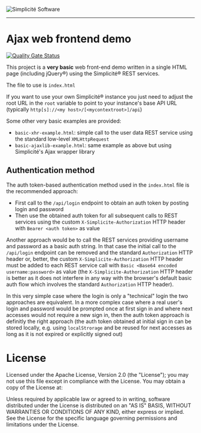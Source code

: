 ![Simplicit&eacute; Software](https://www.simplicite.io/resources/logos/logo250.png)
***

Ajax web frontend demo
======================

[![Quality Gate Status](https://sonarcloud.io/api/project_badges/measure?project=simplicitesoftware_ajax-demo&metric=alert_status)](https://sonarcloud.io/dashboard?id=simplicitesoftware_ajax-demo)

This project is a **very basic** web front-end demo written in a single HTML page (including jQuery&reg;) using the Simplicit&eacute;&reg; REST services.

The file to use is `index.html`

If you want to use your own Simplicit&eacute;&reg; instance you just need to adjust the root URL in the `root` variable to point to your instance's base API URL (typically `http[s]://<my host>/[<mycontextroot>]/api`)

Some other very basic examples are provided:

- `basic-xhr-example.html`: simple call to the user data REST service using the standard low-level `XMLHttpRequest`
- `basic-ajaxlib-example.html`: same example as above but using Simplicit&eacute;'s Ajax wrapper library

Authentication method
---------------------

The auth token-based authentication method used in the `index.html` file is the recommended approach:

- First call to the `/api/login` endpoint to obtain an auth token by posting login and password
- Then use the obtained auth token for all subsequent calls to REST services using the custom `X-Simplicite-Authorization` HTTP header with `Bearer <auth token>` as value

Another approach would be to call the REST services providing username and password as a basic auth string. In that case the initial call to the `/api/login` endpoint can be removed and the standard `Authorization` HTTP header or, better, the custom `X-Simplicite-Authorization` HTTP header must be added to each REST service call with `Basic <Base64 encoded username:password>` as value (the `X-Simplicite-Authorization` HTTP header is better as it does not interfere in any way with the browser's default basic auth flow which involves the standard `Authorization` HTTP header).

In this very simple case where the login is only a "technical" login the two approaches are equivalent. In a more complex case where a real user's login and password would be prompted once at first sign in and where next accesses would not require a new sign in, then the auth token approach is definitly the right approach (the auth token obtained at initial sign in can be stored locally, e.g. using `localStrorage` and be reused for next accesses as long as it is not expired or explicitly signed out) 

License
=======

Licensed under the Apache License, Version 2.0 (the "License");
you may not use this file except in compliance with the License.
You may obtain a copy of the License at:

[](http://www.apache.org/licenses/LICENSE-2.0)

Unless required by applicable law or agreed to in writing, software
distributed under the License is distributed on an "AS IS" BASIS,
WITHOUT WARRANTIES OR CONDITIONS OF ANY KIND, either express or implied.
See the License for the specific language governing permissions and
limitations under the License.
